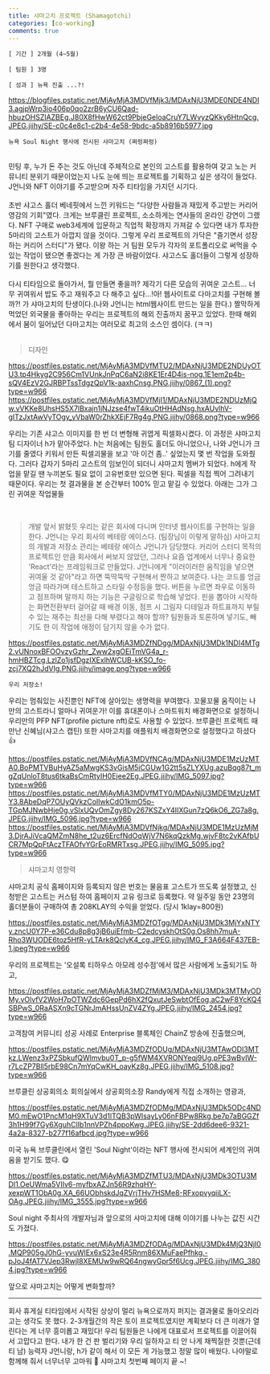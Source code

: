 ```yaml
---
title: 샤마고치 프로젝트 (Shamagotchi)
categories: [co-working]
comments: true
---
```


```
[ 기간 ] 2개월 (4~5월)

[ 팀원 ] 3명 

[ 성과 ] 뉴욕 진출 ...?!
```

https://blogfiles.pstatic.net/MjAyMjA3MDVfMjk3/MDAxNjU3MDE0NDE4NDI3.agjpWrp3io406p0qo2zrB6yCU6Qad-hbuzOHSZlAZBEg.J80X8fHwW62ct9PbjeGeloaCruY7LWvyzQKky6HtnQcg.JPEG.jiihy/SE-c0c4e8c1-c2b4-4e58-9bdc-a5b8916b5977.jpg

`뉴욕 Soul Night 행사에 전시된 샤마고치 (쩌렁쩌렁)`

<br>
민팅 후, 누가 돈 주는 것도 아닌데 주체적으로 본인의 고스트를 활용하여 갖고 노는 커뮤니티 분위기 때문이었는지 나도 눈에 띄는 프로젝트를 기획하고 싶은 생각이 들었다. J언니와 NFT 이야기를 주고받으며 자주 티타임을 가지던 시기다. 
<br><br>
초반 샤고스 홀더 베네핏에서 느낀 키워드는 "다양한 사람들과 재밌게 주고받는 커리어 영감의 기회"였다. 크게는 브루클린 프로젝트, 소소하게는 연사들의 온라인 강연이 그랬다. NFT 구매로 web3세계에 입문하고 직업적 확장까지 가져갈 수 있다면 내가 투자한 5마리의 고스트가 아깝지 않을 것이다. 그렇게 우리 프로젝트의 가닥은 "즐기면서 성장하는 커리어 스터디"가 됐다. 이왕 하는 거 팀원 모두가 각자의 포트폴리오로 써먹을 수 있는 작업이 됐으면 좋겠다는 게 가장 큰 바람이었다. 샤고스도 홀더들이 그렇게 성장하기를 원한다고 생각했다.
<br><br>
다시 티타임으로 돌아가서, 뭘 만들면 좋을까? 제각기 다른 모습의 귀여운 고스트... 너무 귀여워서 밥도 주고 재워주고 다 해주고 싶다...!아! 웹사이트로 다마고치를 구현해 볼까?! 가 샤마고치의 탄생이다.(나와 J언니는 html웹사이트 만드는 일을 한다.) 짤막하게 먹었던 외국물을 좋아하는 우리는 프로젝트의 해외 진출까지 꿈꾸고 있었다. 한때 해외에서 붐이 일어났던 다마고치는 여러모로 최고의 소스인 셈이다. (ㅋㅋ)
<br><br>

> 디자인

https://postfiles.pstatic.net/MjAyMjA3MDVfMTU2/MDAxNjU3MDE2NDUyOTU3.tp4Hkyg2C956Cm1VUnkJnPqC6aN2i8KE1Er4D4is-nog.1E1em2p4b-sQV4EzV2GJRBPTssTdgzQpV1k-aaxhCnsg.PNG.jiihy/0867_(1).png?type=w966
https://postfiles.pstatic.net/MjAyMjA3MDVfMjI1/MDAxNjU3MDE2NDUzMjQw.vVKKe8UhsHS5X7lBxajn1jNJzse4fwT4ikuOtHHAdNsg.hxAUvlhV-gITzJxtAwVyTOgy_yVbaW0rZhkXEjF7Rg4g.PNG.jiihy/0868.png?type=w966

우리는 기존 샤고스 이미지를 한 번 더 변형해 귀엽게 픽셀화시켰다. 이 과정은 샤마고치 팀 디자이너 h가 맡아주었다. h는 처음에는 팀원도 홀더도 아니었으나, 나와 J언니가 크기를 줄였다 키워서 만든 픽셀괴물을 보고 '아 이건 좀..' 싶었는지 몇 번 작업을 도와줬다. 그러다 갑자기 5마리 고스트의 임보인이 되더니 샤마고치 멤버가 되었다. h에게 작업을 맡길 땐 누끼본도 필요 없이 고유번호만 있으면 된다. 픽셀을 직접 찍어 그려내기 때문이다. 우리는 첫 결과물을 본 순간부터 100% 믿고 맡길 수 있었다. 아래는 그가 그린 귀여운 작업물들

<br>

> 개발
앞서 밝혔듯 우리는 같은 회사에 다니며 인터넷 웹사이트를 구현하는 일을 한다. J언니는 우리 회사의 베테랑 에이스다. (팀장님이 이렇게 말하심) 샤마고치의 개발과 저장소 관리는 베테랑 에이스 J언니가 담당했다. 커리어 스터디 목적의 프로젝트인 만큼 회사에서 써보지 않았던, 그러나 요즘 업계에서 너무나 중요한 'React'라는 프레임워크로 만들었다. J언니에게 "이러이러한 움직임을 넣으면 귀여울 것 같아"라고 하면 뚝딱뚝딱 구현해서 짠하고 보여준다. 나는 코드를 엉금엉금 따라가며 테스트하고 스타일 수정등을 했다. 버튼을 누르면 좌우로 이동하고 점프하며 말까지 하는 기능은 구글링으로 학습해 넣었다. 핀을 뽑아야 시작하는 화면전환부터 걸어갈 때 배경 이동, 점프 시 그림자 디테일과 하트표까지 부릴 수 있는 재주는 최선을 다해 부렸다고 해야 할까? 팀원들과 토론하며 넣기도, 빼기도 한 이 작업에 애정이 담기지 않을 수가 없다. 

https://postfiles.pstatic.net/MjAyMjA3MDZfNDgg/MDAxNjU3MDk1NDI4MTg2.vUNnoxBFOOvzyGzhr_Zww2xgOEiTmVG4a_r-hmHBZTcg.LzlZo1jsfDgzIXExlhWCUB-kKSO_fo-zcj7XQ2hJdVIg.PNG.jiihy/image.png?type=w966

`우리 저장소!`

우리는 멈춰있는 사진뿐인 NFT에 살아있는 생명력을 부여했다. 꼬물꼬물 움직이는 나만의 고스트라니 얼마나 귀여운가! 이를 휴대폰이나 스마트워치 배경화면으로 설정하니 우리만의 PFP NFT(profile picture nft)로도 사용할 수 있었다. 브루클린 프로젝트 때 만난 신혜님(샤고스 캡틴) 또한 샤마고치를 애플워치 배경화면으로 설정했다고 하셨다👍

https://postfiles.pstatic.net/MjAyMjA3MDVfNCAg/MDAxNjU3MDE1MzUzMTA0.BoPMTVBuHyAZ5aMwgKS3vGisM5iCGUw1G2tt5sZLYXUg.azuBqg87t_mgZqUnloT8tus6tkaBsCmRtyIH0Ejee2Eg.JPEG.jiihy/IMG_5097.jpg?type=w966
https://postfiles.pstatic.net/MjAyMjA3MDVfMTY0/MDAxNjU3MDE1MzUzMTY3.8AbeDqP7OUyQVkzCoIlwkCdO1kmO5p-TGpMJNwbHje0g.vSlxUQvOmZgy8Dy267KSZxY4IIXGun7zQ6kO6_ZG7a8g.JPEG.jiihy/IMG_5096.jpg?type=w966
https://postfiles.pstatic.net/MjAyMjA3MDVfNjkg/MDAxNjU3MDE1MzUzMjM3.DjrAJiVcaQMZmN8he_t2uz6ErcfNdOqWjV7N6kqQzkMg.wjvF8tc2vKAfbUCR7MpQpFtAczTFAOfvYGrEoRMRTxsg.JPEG.jiihy/IMG_5095.jpg?type=w966

> 샤마고치 영향력

샤마고치 공식 홈페이지와 등록되지 않은 번호는 물음표 고스트가 뜨도록 설정했고, 신청받은 고스트는 커스텀 하여 홈페이지 고유 링크로 등록했다. 약 일주일 동안 23명의 홀더분들이 구매하여 총 208KLAY의 수익을 얻었다. (당시 1klay=800원)

https://postfiles.pstatic.net/MjAyMjA3MDZfOTgg/MDAxNjU3MDk3MjYxNTYy.zncU0Y7P-e36Cdu8p8g3jB6uiEfmb-C2edcyskhOtS0g.Os8hh7muA-Rho3WUODE6toz5HfR-yLTArk8QclyK4_cg.JPEG.jiihy/IMG_F3A664F437EB-1.jpeg?type=w966

우리의 프로젝트는 '오설록 티하우스 아모레 성수점'에서 많은 사람에게 노출되기도 하고,

https://postfiles.pstatic.net/MjAyMjA3MDZfMjM3/MDAxNjU3MDk3MTMyODMy.vOlvfV2WoH7pOTWZdc6GepPd6hX2fQxutJeSwbtOfEog.aC2wF8YcKQ4SBPwS_0RaASXn9cTGNrJmAHssUnZV4ZYg.JPEG.jiihy/IMG_2454.jpg?type=w966

고객참여 커뮤니티 성공 사례로 Enterprise 블록체인 ChainZ 방송에 진출했으며,

https://postfiles.pstatic.net/MjAyMjA3MDZfODUg/MDAxNjU3MTAwODI3MTkz.LWenz3xPZSbkufQWlmvbu0T_p-g5fWM4XVRONYeqj9Ug.pPE3wBvIW-r7LcZP7Bll5rbE98Cn7mYqCwKH_oayKz8g.JPEG.jiihy/IMG_5108.jpg?type=w966

브루클린 상공회의소 회의실에서 상공회의소장 Randy에게 직접 소개하는 영광과,

https://postfiles.pstatic.net/MjAyMjA3MDZfODMg/MDAxNjU3MDk5ODc4NDM0.mEwO1PncM1qH9XTuV3d1lTQB3pWIsayLy06nFBPw8Rkg.be7p7aBGGZf3h1H99f7Gy6XguhClIb1nnVPZh4ppoKwg.JPEG.jiihy/SE-2dd6dee6-9321-4a2a-8327-b277f16afbcd.jpg?type=w966

미국 뉴욕 브루클린에서 열린 'Soul Night'이라는 NFT 행사에 전시되어 세계인의 귀여움을 받기도 했다. 😋

https://postfiles.pstatic.net/MjAyMjA3MDZfMTU3/MDAxNjU3MDk3OTU3MDI1.OeUWma5VIIv6-myfbxAZJn56R9zhqHY-xexpWT1ObA0g.XA_66UObhskdJqZVrjTHv7HSMe8-RFxopvyqiiLX-OAg.JPEG.jiihy/IMG_3555.jpg?type=w966

Soul night 주최사의 개발자님과 앞으로의 샤마고치에 대해 이야기를 나누는 값진 시간도 가졌다. 

https://postfiles.pstatic.net/MjAyMjA3MDZfODAg/MDAxNjU3MDk4MjQ3NjI0.MQP905gJ0hG-yvuWlEx6xS23e4R5Rnm86XMuFaePfhkg.-pJoJ4fAT7VJep3RwjI8XEMUw9wRQ64ngwyGpr5f6Ucg.JPEG.jiihy/IMG_3804.jpg?type=w966

앞으로 샤마고치는 어떻게 변화할까?

----
회사 휴게실 티타임에서 시작된 상상이 멀리 뉴욕으로까지 퍼지는 결과물로 돌아오리라고는 생각도 못 했다. 2-3개월간의 작은 토이 프로젝트였지만 계획보다 더 큰 미래가 열린다는 게 너무 흥미롭고 재밌다! 우리 팀원들은 나에게 대표로서 프로젝트를 이끌어줘서 고맙다고 한다. 내가 한 건 판 벌리기와 우리 일하자고 티 안 나게 채찍질한 것뿐(근데 티 남) 능력자 J언니랑, h가 같이 해서 이 모든 게 가능했고 정말 많이 배웠다. 나야말로 함께해 줘서 너무너무 고마워 🤍 샤마고치 첫번째 페이지 끝 ~!
